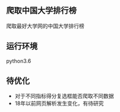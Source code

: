 ## 爬取中国大学排行榜
爬取最好大学网的中国大学排行榜
## 运行环境
python3.6
## 待优化
<ul>
<li>对于不同指标得分复选框能否爬取不同数据</li>
<li>18年以前网页解析发生变化，有待研究</li>
</ul>
